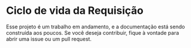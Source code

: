 # Ciclo de vida da Requisição

Esse projeto é um trabalho em andamento, e a documentação está sendo construída aos poucos. Se você deseja contribuir, fique à vontade para abrir uma issue ou um pull request.